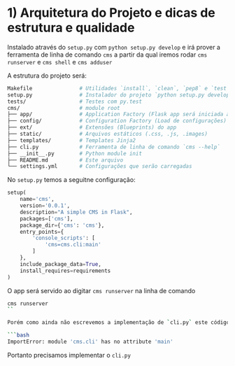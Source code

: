 # 1) Arquitetura do Projeto e dicas de estrutura e qualidade

Instalado através do `setup.py` com `python setup.py develop` e irá prover 
a ferramenta de linha de comando `cms` a partir da qual iremos rodar 
`cms runserver` e `cms shell` e `cms adduser`

A estrutura do projeto será:

```bash
Makefile               # Utilidades `install`, `clean`, `pep8` e `test`
setup.py               # Instalador do projeto `python setup.py develop`
tests/                 # Testes com py.test
cms/                   # module root
├── app/               # Application Factory (Flask app será iniciada aqui)
├── config/            # Configuration Factory (Load de configurações)
├── ext/               # Extensões (Blueprints) do app
├── static/            # Arquivos estáticos (.css, .js, .images)
├── templates/         # Templates Jinja2
├── cli.py             # Ferramenta de linha de comando `cms --help`
├── __init__.py        # Python module init
├── README.md          # Este arquivo
└── settings.yml       # Configurações que serão carregadas
```

No `setup.py` temos a seguitne configuração:

```python
setup(
    name='cms',
    version='0.0.1',
    description="A simple CMS in Flask",
    packages=['cms'],
    package_dir={'cms': 'cms'},
    entry_points={
        'console_scripts': [
            'cms=cms.cli:main'
        ]
    },
    include_package_data=True,
    install_requires=requirements
)

```

O app será servido ao digitar `cms runserver` na linha de comando

```bash
cms runserver
`` 

Porém como ainda não escrevemos a implementação de `cli.py` este código irá falhar

```bash
ImportError: module 'cms.cli' has no attribute 'main'
```

Portanto precisamos implementar o `cli.py`
